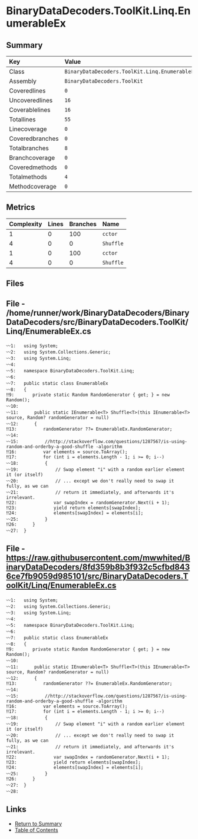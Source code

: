 ﻿# BinaryDataDecoders.ToolKit.Linq.EnumerableEx

## Summary

| Key             | Value                                          |
| :-------------- | :--------------------------------------------- |
| Class           | `BinaryDataDecoders.ToolKit.Linq.EnumerableEx` |
| Assembly        | `BinaryDataDecoders.ToolKit`                   |
| Coveredlines    | `0`                                            |
| Uncoveredlines  | `16`                                           |
| Coverablelines  | `16`                                           |
| Totallines      | `55`                                           |
| Linecoverage    | `0`                                            |
| Coveredbranches | `0`                                            |
| Totalbranches   | `8`                                            |
| Branchcoverage  | `0`                                            |
| Coveredmethods  | `0`                                            |
| Totalmethods    | `4`                                            |
| Methodcoverage  | `0`                                            |

## Metrics

| Complexity | Lines | Branches | Name      |
| :--------- | :---- | :------- | :-------- |
| 1          | 0     | 100      | `cctor`   |
| 4          | 0     | 0        | `Shuffle` |
| 1          | 0     | 100      | `cctor`   |
| 4          | 0     | 0        | `Shuffle` |

## Files

## File - /home/runner/work/BinaryDataDecoders/BinaryDataDecoders/src/BinaryDataDecoders.ToolKit/Linq/EnumerableEx.cs

```CSharp
〰1:   using System;
〰2:   using System.Collections.Generic;
〰3:   using System.Linq;
〰4:   
〰5:   namespace BinaryDataDecoders.ToolKit.Linq;
〰6:   
〰7:   public static class EnumerableEx
〰8:   {
‼9:       private static Random RandomGenerator { get; } = new Random();
〰10:  
〰11:      public static IEnumerable<T> Shuffle<T>(this IEnumerable<T> source, Random? randomGenerator = null)
〰12:      {
‼13:          randomGenerator ??= EnumerableEx.RandomGenerator;
〰14:  
〰15:          //http://stackoverflow.com/questions/1287567/is-using-random-and-orderby-a-good-shuffle -algorithm
‼16:          var elements = source.ToArray();
‼17:          for (int i = elements.Length - 1; i >= 0; i--)
〰18:          {
〰19:              // Swap element "i" with a random earlier element it (or itself)
〰20:              // ... except we don't really need to swap it fully, as we can
〰21:              // return it immediately, and afterwards it's irrelevant.
‼22:              var swapIndex = randomGenerator.Next(i + 1);
‼23:              yield return elements[swapIndex];
‼24:              elements[swapIndex] = elements[i];
〰25:          }
‼26:      }
〰27:  }
```

## File - https://raw.githubusercontent.com/mwwhited/BinaryDataDecoders/8fd359b8b3f932c5cfbd8436ce7fb9059d985101/src/BinaryDataDecoders.ToolKit/Linq/EnumerableEx.cs

```CSharp
〰1:   using System;
〰2:   using System.Collections.Generic;
〰3:   using System.Linq;
〰4:   
〰5:   namespace BinaryDataDecoders.ToolKit.Linq;
〰6:   
〰7:   public static class EnumerableEx
〰8:   {
‼9:       private static Random RandomGenerator { get; } = new Random();
〰10:  
〰11:      public static IEnumerable<T> Shuffle<T>(this IEnumerable<T> source, Random? randomGenerator = null)
〰12:      {
‼13:          randomGenerator ??= EnumerableEx.RandomGenerator;
〰14:  
〰15:          //http://stackoverflow.com/questions/1287567/is-using-random-and-orderby-a-good-shuffle -algorithm
‼16:          var elements = source.ToArray();
‼17:          for (int i = elements.Length - 1; i >= 0; i--)
〰18:          {
〰19:              // Swap element "i" with a random earlier element it (or itself)
〰20:              // ... except we don't really need to swap it fully, as we can
〰21:              // return it immediately, and afterwards it's irrelevant.
‼22:              var swapIndex = randomGenerator.Next(i + 1);
‼23:              yield return elements[swapIndex];
‼24:              elements[swapIndex] = elements[i];
〰25:          }
‼26:      }
〰27:  }
〰28:  
```

## Links

* [Return to Summary](Summary.md)
* [Table of Contents](../TOC.md)

